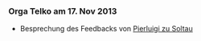 ### Orga Telko am 17. Nov 2013

* Besprechung des Feedbacks von [Pierluigi zu Soltau](FeedbackPierluigiSoltau)